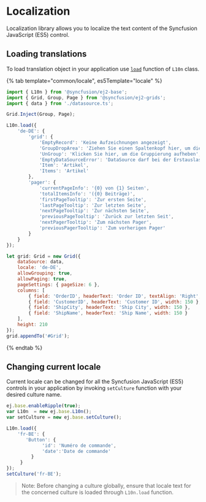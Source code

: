 # Localization

Localization library allows you to localize the text content of the Syncfusion JavaScript (ES5) control.

## Loading translations

To load translation object in your application use [`load`](../api/base/l10n#load) function of `L10n` class.

{% tab template="common/locale", es5Template="locale" %}

```javascript
import { L10n } from '@syncfusion/ej2-base';
import { Grid, Group, Page } from '@syncfusion/ej2-grids';
import { data } from './datasource.ts';

Grid.Inject(Group, Page);

L10n.load({
    'de-DE': {
        'grid': {
            'EmptyRecord': 'Keine Aufzeichnungen angezeigt',
            'GroupDropArea': 'Ziehen Sie einen Spaltenkopf hier, um die Gruppe ihre Spalte',
            'UnGroup': 'Klicken Sie hier, um die Gruppierung aufheben',
            'EmptyDataSourceError': 'DataSource darf bei der Erstauslastung nicht leer sein, da Spalten aus der dataSource im AutoGenerate Spaltenraster',
            'Item': 'Artikel',
            'Items': 'Artikel'
        },
        'pager': {
            'currentPageInfo': '{0} von {1} Seiten',
            'totalItemsInfo': '({0} Beiträge)',
            'firstPageTooltip': 'Zur ersten Seite',
            'lastPageTooltip': 'Zur letzten Seite',
            'nextPageTooltip': 'Zur nächsten Seite',
            'previousPageTooltip': 'Zurück zur letzten Seit',
            'nextPagerTooltip': 'Zum nächsten Pager',
            'previousPagerTooltip': 'Zum vorherigen Pager'
        }
    }
});

let grid: Grid = new Grid({
    dataSource: data,
    locale: 'de-DE',
    allowGrouping: true,
    allowPaging: true,
    pageSettings: { pageSize: 6 },
    columns: [
        { field: 'OrderID', headerText: 'Order ID', textAlign: 'Right', width: 120 },
        { field: 'CustomerID', headerText: 'Customer ID', width: 150 },
        { field: 'ShipCity', headerText: 'Ship City', width: 150 },
        { field: 'ShipName', headerText: 'Ship Name', width: 150 }
    ],
    height: 210
});
grid.appendTo('#Grid');

```
{% endtab %}

## Changing current locale

Current locale can be changed for all the Syncfusion JavaScript (ES5) controls in your application by invoking
 `setCulture` function with your desired culture name.

```javascript
ej.base.enableRipple(true);
var L10n  = new ej.base.L10n();
var setCulture = new ej.base.setCulture();

L10n.load({
    'fr-BE': {
       'Button': {
             'id': 'Numéro de commande',
             'date':'Date de commande'
         }
     }
});
setCulture('fr-BE');
```

> Note: Before changing a culture globally, ensure that locale text for the concerned culture is loaded through `L10n.load` function.

